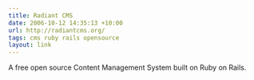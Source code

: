 ```yaml
---
title: Radiant CMS
date: 2006-10-12 14:35:13 +10:00
url: http://radiantcms.org/
tags: cms ruby rails opensource
layout: link
---
```

A free open source Content Management System built on Ruby on Rails.
